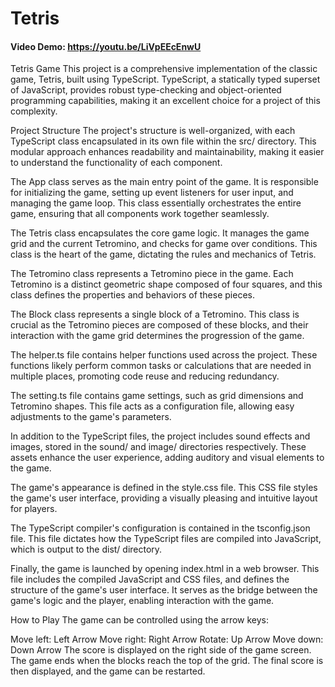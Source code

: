 # Tetris
#### Video Demo: https://youtu.be/LiVpEEcEnwU
Tetris Game
This project is a comprehensive implementation of the classic game, Tetris, built using TypeScript. TypeScript, a statically typed superset of JavaScript, provides robust type-checking and object-oriented programming capabilities, making it an excellent choice for a project of this complexity.

Project Structure
The project's structure is well-organized, with each TypeScript class encapsulated in its own file within the src/ directory. This modular approach enhances readability and maintainability, making it easier to understand the functionality of each component.

The App class serves as the main entry point of the game. It is responsible for initializing the game, setting up event listeners for user input, and managing the game loop. This class essentially orchestrates the entire game, ensuring that all components work together seamlessly.

The Tetris class encapsulates the core game logic. It manages the game grid and the current Tetromino, and checks for game over conditions. This class is the heart of the game, dictating the rules and mechanics of Tetris.

The Tetromino class represents a Tetromino piece in the game. Each Tetromino is a distinct geometric shape composed of four squares, and this class defines the properties and behaviors of these pieces.

The Block class represents a single block of a Tetromino. This class is crucial as the Tetromino pieces are composed of these blocks, and their interaction with the game grid determines the progression of the game.

The helper.ts file contains helper functions used across the project. These functions likely perform common tasks or calculations that are needed in multiple places, promoting code reuse and reducing redundancy.

The setting.ts file contains game settings, such as grid dimensions and Tetromino shapes. This file acts as a configuration file, allowing easy adjustments to the game's parameters.

In addition to the TypeScript files, the project includes sound effects and images, stored in the sound/ and image/ directories respectively. These assets enhance the user experience, adding auditory and visual elements to the game.

The game's appearance is defined in the style.css file. This CSS file styles the game's user interface, providing a visually pleasing and intuitive layout for players.

The TypeScript compiler's configuration is contained in the tsconfig.json file. This file dictates how the TypeScript files are compiled into JavaScript, which is output to the dist/ directory.

Finally, the game is launched by opening index.html in a web browser. This file includes the compiled JavaScript and CSS files, and defines the structure of the game's user interface. It serves as the bridge between the game's logic and the player, enabling interaction with the game.

How to Play
The game can be controlled using the arrow keys:

Move left: Left Arrow
Move right: Right Arrow
Rotate: Up Arrow
Move down: Down Arrow
The score is displayed on the right side of the game screen. The game ends when the blocks reach the top of the grid. The final score is then displayed, and the game can be restarted.

